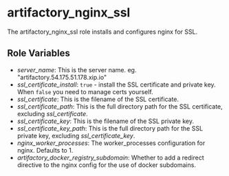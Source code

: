 # artifactory_nginx_ssl
The artifactory_nginx_ssl role installs and configures nginx for SSL.

## Role Variables
* _server_name_: This is the server name. eg. "artifactory.54.175.51.178.xip.io"
* _ssl_certificate_install_: `true` - install the SSL certificate and private key. When `false` you need to manage certs yourself.  
* _ssl_certificate_: This is the filename of the SSL certificate.
* _ssl_certificate_path_: This is the full directory path for the SSL certificate, excluding _ssl_certificate_.
* _ssl_certificate_key_: This is the filename of the SSL private key.
* _ssl_certificate_key_path_: This is the full directory path for the SSL private key, excluding _ssl_certificate_key_.
* _nginx_worker_processes_: The worker_processes configuration for nginx. Defaults to 1.
* _artifactory_docker_registry_subdomain_: Whether to add a redirect directive to the nginx config for the use of docker
  subdomains.
